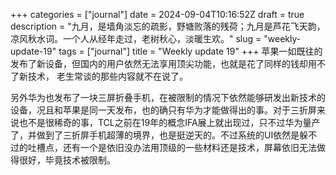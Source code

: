 +++
categories = ["journal"]
date = 2024-09-04T10:16:52Z
draft = true
description = "九月，是墙角淡忘的疏影，野塘败落的残荷；九月是芦花飞天韵，凉风秋水词。一个人从经年走过，老树秋心，淡暖生欢。"
slug = "weekly-update-19"
tags = ["journal"]
title = "Weekly update 19"
+++
苹果一如既往的发布了新设备，但国内的用户依然无法享用顶尖功能，也就是花了同样的钱却用不了新技术， 老生常谈的那些内容就不在说了。

另外华为也发布了一块三屏折叠手机，在被限制的情况下依然能够研发出新技术的设备，况且和苹果是同一天发布，也的确只有华为才能做得出的事。对于三折屏来说也不是很稀奇的事，TCL之前在19年的概念IFA展上就出现过，只不过华为量产了，并做到了三折屏手机超薄的境界，也是挺逆天的。不过系统的UI依然是躲不过的吐槽点，还有一个是依旧没办法用顶级的一些材料还是技术，屏幕依旧无法做得很好，毕竟技术被限制。